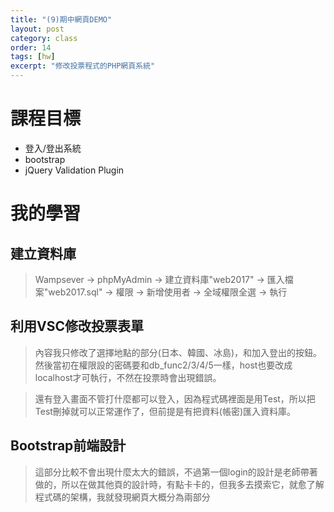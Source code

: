 ```yaml
---
title: "(9)期中網頁DEMO"
layout: post
category: class
order: 14
tags: [hw]
excerpt: "修改投票程式的PHP網頁系統"
---
```



# 課程目標
- 登入/登出系統
- bootstrap
- jQuery Validation Plugin

# 我的學習

## 建立資料庫
> Wampsever → phpMyAdmin → 建立資料庫"web2017" → 匯入檔案"web2017.sql" → 權限 → 新增使用者 → 全域權限全選 → 執行

## 利用VSC修改投票表單
> 內容我只修改了選擇地點的部分(日本、韓國、冰島)，和加入登出的按鈕。然後當初在權限設的密碼要和db_func2/3/4/5一樣，host也要改成localhost才可執行，不然在投票時會出現錯誤。

> 還有登入畫面不管打什麼都可以登入，因為程式碼裡面是用Test，所以把Test刪掉就可以正常運作了，但前提是有把資料(帳密)匯入資料庫。

## Bootstrap前端設計
> 這部分比較不會出現什麼太大的錯誤，不過第一個login的設計是老師帶著做的，所以在做其他頁的設計時，有點卡卡的，但我多去摸索它，就愈了解程式碼的架構，我就發現網頁大概分為兩部分<style>、<body>和<head>。<style>就是樣式的部分，<body>則是主體(肉容)的部分，<head>是標題的部分。
> 在<body>這邊加入class=xxxxx，則xxxxx在<style>的地方就可以去修改樣式，像是字體、物件大小、背景顏色等等，也都是在<style>裡修改。
> <例>字體改成標楷體 → font -family：DFKai-sb；
  按鈕為原角 → border-radius：30px；
> <body>裡也修改了一些，讓畫面更好看。
  <例> 置中/置左/置右 → <td align='center/left/right'>
    不同元件在同一行可置左/置右 → <style="float：left/right；">

## 成果






[1]: https://github.com/        "GitHub"
[2]: https://pages.github.com/  "GitHub Pages"
[3]: https://jekyllrb.com/      "Jekyll"
[4]: http://markdown.tw         "Markdown文件"
[5]: http://dillinger.io/       "Dillinger"








